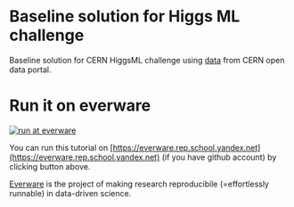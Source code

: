 # Baseline solution for Higgs ML challenge

Baseline solution for CERN HiggsML challenge using [data](http://opendata.cern.ch/collection/ATLAS-Higgs-Challenge-2014) from CERN open data portal.

# Run it on everware

<a href="https://everware.rep.school.yandex.net/hub/oauth_login?repourl=https://github.com/yandexdataschool/cern-higgsml-baseline.git" target="_blank">![run at everware](https://img.shields.io/badge/run%20me-@everware-blue.svg?style=flat)<img></a>

You can run this tutorial on [https://everware.rep.school.yandex.net](https://everware.rep.school.yandex.net) (if you have github account) by clicking button above.

[Everware](http://everware.xyz/) is the project of making research reproducibile (=effortlessly runnable) in data-driven science.
